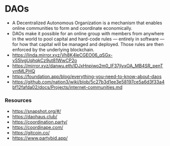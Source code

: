 # DAOs

- A Decentralized Autonomous Organization is a mechanism that enables online communities to form and coordinate economically.
- DAOs make it possible for an online group with members from anywhere in the world to pool capital and hard-code rules — entirely in software — for how that capital will be managed and deployed. Those rules are then enforced by the underlying blockchain.
- https://linda.mirror.xyz/Vh8K4leCGEO06_qSGx-vS5lvgUqhqkCz9ut81WwCP2o
- https://mirror.xyz/danwu.eth/lDJxHnpjwo2m0_IF37jlyxOA_MB4SR_penTvntMLPHQ
- https://foundation.app/blog/everything-you-need-to-know-about-daos
- https://github.com/nation3/wiki/blob/5c27b3d1ee3e58197ce5a6d3f33a4bf12fafda02/docs/Projects/internet-communities.md

### Resources

- https://snapshot.org/#/
- https://daohaus.club/
- https://coordination.party/
- https://coordinape.com/
- https://gitcoin.co/
- https://www.partybid.app/
